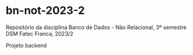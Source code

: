 # bn-not-2023-2
Repositório da disciplina Banco de Dados - Não Relacional, 3º semestre DSM Fatec Franca, 2023/2

Projeto backend